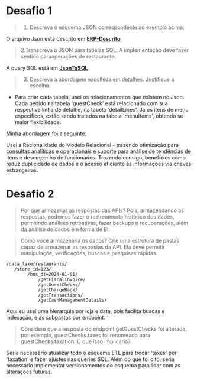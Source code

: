 # Desafio 1

>1. Descreva o esquema JSON correspondente ao exemplo acima.

O arquivo Json está descrito em **[ERP-Descrito](./ERP-Descrito.json)**

>2.Transcreva o JSON para tabelas SQL. A implementação deve fazer sentido paraoperações de restaurante.

A query SQL está em **[JsonToSQL](./ERP.sql)**

>3. Descreva a abordagem escolhida em detalhes. Justifique a escolha.

- Para criar cada tabela, usei os relacionamentos que existem no Json. Cada pedido na tabela 'guestCheck' está relacionado com sua respectiva linha de detalhe, na tabela 'detailLines'. Já os itens de menu específicos, estão sendo tratados na tabela 'menuItems', obtendo se maior flexibilidade.

Minha abordagem foi a seguinte:

Usei a Racionalidade do Modelo Relacional - trazendo otimização para consultas analíticas e operacionais e suporte para análise de tendências de itens e desempenho de funcionários. Trazendo consigo, benefícios como reduz duplicidade de dados e o acesso eficiente às informações via chaves estrangeiras.

# Desafio 2

> Por que armazenar as respostas das APIs?
Pois, armazendando as respostas, podemos fazer o rastreamento histórico dos dados, permitindo análises retroativas, fazer backups e recuperações, além da análise de dados em forma de BI.

> Como você armazenaria os dados? Crie uma estrutura de pastas capaz de armazenar as respostas da API. Ela deve permitir manipulaçõe, verificações, buscas e pesquisas rápidas.
```
/data_lake/restaurants/
   /store_id=123/
        /bus_dt=2024-01-01/
            /getFiscalInvoice/
            /getGuestChecks/
            /getChargeBack/
            /getTransactions/
            /getCashManagementDetails/
```
Aqui eu usei uma hierarquia por loja e data, pois facilita buscas e indexação, e as subpastas por endpoint.

> Considere que a resposta do endpoint getGuestChecks foi alterada, por exemplo, guestChecks.taxes foi renomeado para guestChecks.taxation. O que isso implicaria?

Seria necessário atualizar todo o esquema ETL para trocar 'taxes' por 'taxation' e fazer ajustes nas queries SQL. Além do que foi dito, seria necessário implementar versionamentos do esquema para lidar com as alterações futuras.